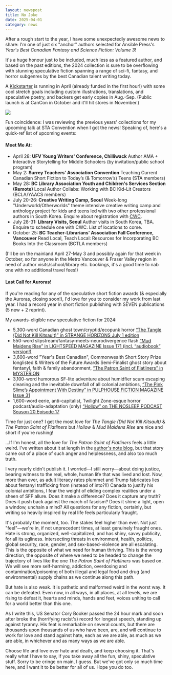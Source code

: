 ```yaml
---
layout: newspost
title: No Joke
date: 2025-04-01
category: news
---
```


After a rough start to the year, I have some unexpectedly awesome news to share: I'm one of just six "anchor" authors selected for Ansible Press's *Year's Best Canadian Fantasy and Science Fiction: Volume 3*!

It's a huge honour just to be included, much less as a featured author, and based on the past editions, the 2024 collection is sure to be overflowing with stunning speculative fiction spanning a range of sci-fi, fantasy, and horror subgenres by the best Canadian talent writing today.

A [Kickstarter](https://www.kickstarter.com/projects/kotowych/years-best-canadian-fantasy-and-science-fiction-volume-3/description) is running in April (already funded in the first hour!) with some cool stretch goals including custom illustrations, translations, and speculative poetry, and backers get early copies in Aug.-Sep. (Public launch is at CanCon in October and it'll hit stores in November.) 

[![](https://i.kickstarter.com/assets/048/745/552/4fc87a08673bdba6a134c867834b3097_original.png?anim=false&fit=cover&gravity=auto&height=576&origin=ugc&q=92&v=1743524156&width=1024&sig=xQAf12JjpDizfYvOm0WjiKeWtnyPpT6pR4aFpGIInRE%3D)](https://www.kickstarter.com/projects/kotowych/years-best-canadian-fantasy-and-science-fiction-volume-3/description)

Fun coincidence: I was reviewing the previous years' collections for my upcoming talk at STA Convention when I got the news! Speaking of, here's a quick-ref list of upcoming events:

#### Meet Me At:

 - April 28: **UFV Young Writers' Conference, Chilliwack** Author AMA + Interactive Storytelling for Middle Schoolers (by invitation/public school program)
 - May 2: **Surrey Teachers' Association Convention** Teaching Current Canadian Short Fiction to Today’s (& Tomorrow’s) Teens (STA members)
 - May 28: **BC Library Association Youth and Children's Services Section (Remote)** Local Author Collabs: Working with BC Kid-Lit Creators (BCLA/YAACS members)
 - July 20-26: **Creative Writing Camp, Seoul** Week-long "Underworld/Otherworlds" theme intensive creative writing camp and anthology project for kids and teens led with two other professional authors in South Korea. Enquire about registration with [CWC](https://cwc2004.org/).
 - July 28-31: **Library Visits, Seoul** Author visits in South Korea, TBA. Enquire to schedule one with CWC. List of locations to come.
 - October 25: **BC Teacher-Librarians' Association Fall Conference, Vancouver** Read Local, Teach Local: Resources for Incorporating BC Books Into the Classroom (BCTLA members)

 (I'll be on the mainland April 27-May 3 and possibly again for that week in October, so for anyone in the Metro Vancouver & Fraser Valley region in need of author visits/school/library etc. bookings, it's a good time to nab one with no additional travel fees!)

#### Last Call for Auroras!

If you're reading for any of the speculative short fiction awards (& especially the Auroras, closing soon!), I'd love for you to consider my work from last year. I had a record year in short fiction publishing with SEVEN publications (5 new + 2 reprint).

My awards-eligible new speculative fiction for 2024:
- 5,300-word Canadian ghost town/cryptid/ecopunk horror [“The Tangle (Did Not Kill Kitsault)” in STRANGE HORIZONS July 1 edition](http://strangehorizons.com/fiction/the-tangle-did-not-kill-kitsault/)
- 550-word slipstream/fantasy-meets-neurodivergence flash [“Mud Maidens Rise” in LIGHTSPEED MAGAZINE Issue 171 (incl. “audiobook” version!)](https://www.lightspeedmagazine.com/fiction/mud-maidens-rise/)
- 3,600-word "Year's Best Canadian", Commonwealth Short Story Prize longlisted & Writers of the Future Awards Semi-Finalist ghost story about fentanyl, faith & family abandonment, [“The Patron Saint of Flatliners” in MYSTERION](https://www.mysteriononline.com/2024/03/the-patron-saint-of-flatliners.html)
- 3,100-word humorous SF-lite adventure about humidfier scum escaping cleaning and the inevitable downfall of all colonial ambitions, [“The Pink Slime’s Appointment With Destiny” in PULPHOUSE FICTION MAGAZINE Issue 31](https://pulphousemagazine.com/products/pulphouse-fiction-magazine-issue-31)
- 1,600-word eerie, anti-capitalist, Twilight Zone-esque horror podcast/audio-adaptation (only) [“Hollow” on THE NOSLEEP PODCAST Season 20 Episode 17](https://www.thenosleeppodcast.com/episodes/s20/20x17)

Time for just one? I get the most love for *The Tangle (Did Not Kill Kitsault)* & *The Patron Saint of Flatliners* but *Hollow* & *Mud Maidens Rise* are nice and short if you're rushing!

...If I'm honest, all the love for *The Patron Saint of Flatliners* feels a little weird. I've written about it at length in the [author's note blog](https://kaie.space/news/2024/02/28/authors-note-flatliners.html), but that story came out of a place of such anger and helplessness, and also too much truth.

I very nearly didn't publish it. I worried—I still worry—about doing justice, bearing witness to the real, whole, human life that was lived and lost. Now, more than ever, as adult literacy rates plummet and Trump fabricates lies about fentanyl trafficking from (instead of into?!!) Canada to justify his colonial ambitions, I fear the weight of eliding complex realities under a sheen of SFF allure. Does it make a difference? Does it capture any truth? Does it push back against the march of fascism? Does it shine a light, open a window, unchain a mind? All questions for any fiction, certainly, but writing so heavily inspired by real life feels particularly fraught.

It's probably the moment, too. The stakes feel higher than ever. Not just "feel"—we're in, if not unprecedent times, at least genuinely fraught ones. Hate is strong, organized, well-capitalized, and has shiny, savvy publicity, for all its ugliness. Intersecting threats in environment, health, politics, global security, race, gender, and sex-based-violence are all escalating. This is the opposite of what we need for human thriving. This is the wrong direction, the opposite of where we need to be headed to change the trajectory of lives like the one *The Patron Saint of Flatliners* was based on. We will see more self-harming, addiction, overdosing and contamination/poisoning of both illegal and legal food and drug (and environmental) supply chains as we continue along this path.

But hate is also weak. It is pathetic and malformed weird in the worst way. It can be defeated. Even now, in all ways, in all places, at all levels, we are rising to defeat it, hearts and minds, hands and feet, voices uniting to call for a world better than this one.

As I write this, US Senator Cory Booker passed the 24 hour mark and soon after broke the (horrifying racist's) record for longest speech, standing up against tyranny. His feat is remarkable on several counts, but there are thousands upon thousands of us who have been, are, and will continue to work for love and stand against hate, each as we are able, as much as we are able, in whichever and as many ways as we are able.

Choose life and love over hate and death, and keep choosing it. That's really what I have to say, if you take away all the fun, shiny, speculative stuff. Sorry to be cringe on main, I guess. But we've got only so much time here, and I want it to be better for all of us. Hope you do too.
